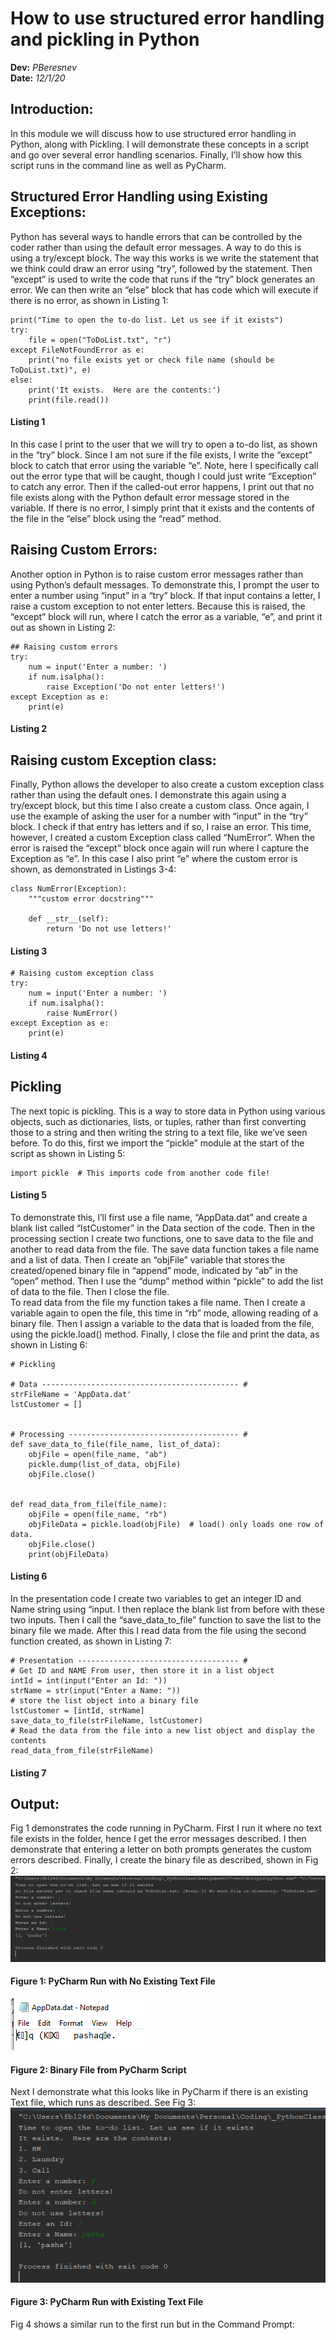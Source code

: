 # How to use structured error handling and pickling in Python
**Dev:** *PBeresnev*  
**Date:** *12/1/20*  
## Introduction:  
In this module we will discuss how to use structured error handling in Python, along with Pickling.  I will demonstrate these concepts in a script and go over several error handling scenarios.  Finally, I’ll show how this script runs in the command line as well as PyCharm.
## Structured Error Handling using Existing Exceptions:  
Python has several ways to handle errors that can be controlled by the coder rather than using the default error messages.  A way to do this is using a try/except block.  The way this works is we write the statement that we think could draw an error using “try”, followed by the statement.  Then “except” is used to write the code that runs if the “try” block generates an error.  We can then write an “else” block that has code which will execute if there is no error, as shown in Listing 1:
```
print("Time to open the to-do list. Let us see if it exists")
try:
    file = open("ToDoList.txt", "r")
except FileNotFoundError as e:
    print("no file exists yet or check file name (should be ToDoList.txt)", e)
else:
    print('It exists.  Here are the contents:')
    print(file.read())
```  
#### Listing 1
In this case I print to the user that we will try to open a to-do list, as shown in the “try” block.  Since I am not sure if the file exists, I write the “except” block to catch that error using the variable “e”.  Note, here I specifically call out the error type that will be caught, though I could just write “Exception” to catch any error.  Then if the called-out error happens, I print out that no file exists along with the Python default error message stored in the variable.  If there is no error, I simply print that it exists and the contents of the file in the “else” block using the “read” method.  
## Raising Custom Errors:  
Another option in Python is to raise custom error messages rather than using Python’s default messages. To demonstrate this, I prompt the user to enter a number using “input” in a “try” block.  If that input contains a letter, I raise a custom exception to not enter letters.  Because this is raised, the “except” block will run, where I catch the error as a variable, “e”, and print it out as shown in Listing 2:
```
## Raising custom errors
try:
    num = input('Enter a number: ')
    if num.isalpha():
        raise Exception('Do not enter letters!')
except Exception as e:
    print(e)
```
#### Listing 2
## Raising custom Exception class:
Finally, Python allows the developer to also create a custom exception class rather than using the default ones.  I demonstrate this again using a try/except block, but this time I also create a custom class.  Once again, I use the example of asking the user for a number with “input” in the “try” block.  I check if that entry has letters and if so, I raise an error.  This time, however, I created a custom Exception class called “NumError”.  When the error is raised the “except” block once again will run where I capture the Exception as “e”.  In this case I also print “e” where the custom error is shown, as demonstrated in Listings 3-4:
```
class NumError(Exception):
    """custom error docstring"""

    def __str__(self):
        return 'Do not use letters!'
```
#### Listing 3
```
# Raising custom exception class
try:
    num = input('Enter a number: ')
    if num.isalpha():
        raise NumError()
except Exception as e:
    print(e)
```
#### Listing 4
## Pickling
The next topic is pickling.  This is a way to store data in Python using various objects, such as dictionaries, lists, or tuples, rather than first converting those to a string and then writing the string to a text file, like we’ve seen before.  To do this, first we import the “pickle” module at the start of the script as shown in Listing 5:
```
import pickle  # This imports code from another code file!
```
#### Listing 5
To demonstrate this, I’ll first use a file name, “AppData.dat” and create a blank list called “lstCustomer” in the Data section of the code.  Then in the processing section I create two functions, one to save data to the file and another to read data from the file.  The save data function takes a file name and a list of data.  Then I create an “objFile” variable that stores the created/opened binary file in “append” mode, indicated by “ab” in the “open” method.  Then I use the “dump” method within “pickle” to add the list of data to the file.  Then I close the file.  
To read data from the file my function takes a file name.  Then I create a variable again to open the file, this time in “rb” mode, allowing reading of a binary file.  Then I assign a variable to the data that is loaded from the file, using the pickle.load() method.  Finally, I close the file and print the data, as shown in Listing 6:
```
# Pickling

# Data -------------------------------------------- #
strFileName = 'AppData.dat'
lstCustomer = []


# Processing -------------------------------------- #
def save_data_to_file(file_name, list_of_data):
    objFile = open(file_name, "ab")
    pickle.dump(list_of_data, objFile)
    objFile.close()


def read_data_from_file(file_name):
    objFile = open(file_name, "rb")
    objFileData = pickle.load(objFile)  # load() only loads one row of data.
    objFile.close()
    print(objFileData)
```
#### Listing 6
In the presentation code I create two variables to get an integer ID and Name string using “input.  I then replace the blank list from before with these two inputs.  Then I call the “save_data_to_file” function to save the list to the binary file we made.  After this I read data from the file using the second function created, as shown in Listing 7:
```
# Presentation ------------------------------------ #
# Get ID and NAME From user, then store it in a list object
intId = int(input("Enter an Id: "))
strName = str(input("Enter a Name: "))
# store the list object into a binary file
lstCustomer = [intId, strName]
save_data_to_file(strFileName, lstCustomer)
# Read the data from the file into a new list object and display the contents
read_data_from_file(strFileName)
```
#### Listing 7
## Output:
Fig 1 demonstrates the code running in PyCharm.  First I run it where no text file exists in the folder, hence I get the error messages described.  I then demonstrate that entering a letter on both prompts generates the custom errors described.  Finally, I create the binary file as described, shown in Fig 2:  
![Fig1](https://github.com/BigPash10/IntroToProg-Python-Mod07/blob/main/docs/Fig1.png "Fig 1")
#### Figure 1: PyCharm Run with No Existing Text File
![Fig2](https://github.com/BigPash10/IntroToProg-Python-Mod07/blob/main/docs/Fig2.png "Fig2")
#### Figure 2: Binary File from PyCharm Script
Next I demonstrate what this looks like in PyCharm if there is an existing Text file, which runs as described.  See Fig 3:
![Fig3](https://github.com/BigPash10/IntroToProg-Python-Mod07/blob/main/docs/FIg3.png "Fig3")
#### Figure 3: PyCharm Run with Existing Text File
Fig 4 shows a similar run to the first run but in the Command Prompt:

